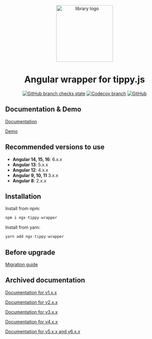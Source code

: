 <div align="center">
  <img
    src="https://raw.githubusercontent.com/farengeyt451/ngx-tippy-wrapper/master/images/logo.svg"
    alt="library logo"
    height="180"
  >
</div>

<div align="center">
  <h1>Angular wrapper for tippy.js</h1>

[![GitHub branch checks state](https://img.shields.io/github/actions/workflow/status/farengeyt451/ngx-tippy-wrapper/actions.yml?branch=master&style=for-the-badge)](https://github.com/farengeyt451/ngx-tippy-wrapper/actions/workflows/actions.yml)
[![Codecov branch](https://img.shields.io/codecov/c/github/farengeyt451/ngx-tippy-wrapper/master?style=for-the-badge)](https://app.codecov.io/gh/farengeyt451/ngx-tippy-wrapper/)
[![GitHub](https://img.shields.io/github/license/farengeyt451/ngx-tippy-wrapper?color=%235599ff&style=for-the-badge)](https://github.com/farengeyt451/ngx-tippy-wrapper/blob/master/LICENSE)

</div>

## Documentation & Demo

[Documentation](https://farengeyt451.github.io/ngx-tippy-wrapper/#/getting-started)

[Demo](https://farengeyt451.github.io/ngx-tippy-wrapper/#/demo)

## Recommended versions to use

- **Angular 14, 15, 16**: 6.x.x
- **Angular 13**: 5.x.x
- **Angular 12**: 4.x.x
- **Angular 9, 10, 11** 3.x.x
- **Angular 8**: 2.x.x

## Installation

Install from npm:

```js
npm i ngx-tippy-wrapper
```

Install from yarn:

```js
yarn add ngx-tippy-wrapper
```

## Before upgrade

[Migration guide](./MIGRATION_GUIDE.md)

## Archived documentation

[Documentation for v1.x.x](./docs/README-v1.x.x.md)

[Documentation for v2.x.x](./docs/README-v2.x.x.md)

[Documentation for v3.x.x](./docs/README-v3.x.x.md)

[Documentation for v4.x.x](./docs/README-v4.x.x.md)

[Documentation for v5.x.x and v6.x.x](./docs/README-v6.x.x.md)
